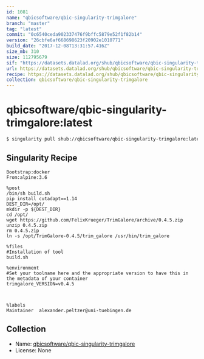```yaml
---
id: 1081
name: "qbicsoftware/qbic-singularity-trimgalore"
branch: "master"
tag: "latest"
commit: "0c6540ceda902337476f9bffc5879e52f1f82b14"
version: "26cbfe6af668698623f20902e1010771"
build_date: "2017-12-08T13:31:57.416Z"
size_mb: 310
size: 112795679
sif: "https://datasets.datalad.org/shub/qbicsoftware/qbic-singularity-trimgalore/latest/2017-12-08-0c6540ce-26cbfe6a/26cbfe6af668698623f20902e1010771.simg"
url: https://datasets.datalad.org/shub/qbicsoftware/qbic-singularity-trimgalore/latest/2017-12-08-0c6540ce-26cbfe6a/
recipe: https://datasets.datalad.org/shub/qbicsoftware/qbic-singularity-trimgalore/latest/2017-12-08-0c6540ce-26cbfe6a/Singularity
collection: qbicsoftware/qbic-singularity-trimgalore
---
```


# qbicsoftware/qbic-singularity-trimgalore:latest

```bash
$ singularity pull shub://qbicsoftware/qbic-singularity-trimgalore:latest
```

## Singularity Recipe

```singularity
Bootstrap:docker
From:alpine:3.6

%post
/bin/sh build.sh
pip install cutadapt==1.14
DEST_DIR=/opt/
mkdir -p ${DEST_DIR}
cd /opt/
wget https://github.com/FelixKrueger/TrimGalore/archive/0.4.5.zip
unzip 0.4.5.zip
rm 0.4.5.zip
ln -s /opt/TrimGalore-0.4.5/trim_galore /usr/bin/trim_galore

%files
#Installation of tool
build.sh

%environment
#Set your toolname here and the appropriate version to have this in the metadata of your container
trimgalore_VERSION=v0.4.5



%labels
Maintainer	alexander.peltzer@uni-tuebingen.de
```

## Collection

 - Name: [qbicsoftware/qbic-singularity-trimgalore](https://github.com/qbicsoftware/qbic-singularity-trimgalore)
 - License: None


